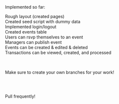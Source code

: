 Implemented so far: 

Rough layout (created pages)<br />
Created seed script with dummy data<br />
Implemented login/logout<br />
Created events table<br />
Users can rsvp themselves to an event<br />
Managers can publish event<br />
Events can be created & edited & deleted<br />
Transactions can be viewed, created, and processed<br/>
<br />
<br />

Make sure to create your own branches for your work! 

<br />
<br />

Pull frequently!
